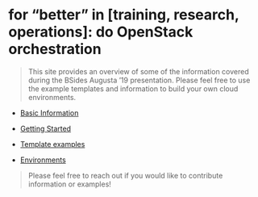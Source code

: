 for “better” in [training, research, operations]: do OpenStack orchestration
============================================================================

>   This site provides an overview of some of the information covered during the
>   BSides Augusta ’19 presentation. Please feel free to use the example
>   templates and information to build your own cloud environments.

-   [Basic Information](BASIC_INFO.md)

-   [Getting Started](GETTING_STARTED.md)

-   [Template examples](https://github.com/tra5hpanda/better-openstack/tree/master/heat/Environments)

-   [Environments](https://github.com/tra5hpanda/better-openstack/tree/master/heat/Templates)

>   Please feel free to reach out if you would like to contribute information or
>   examples!
